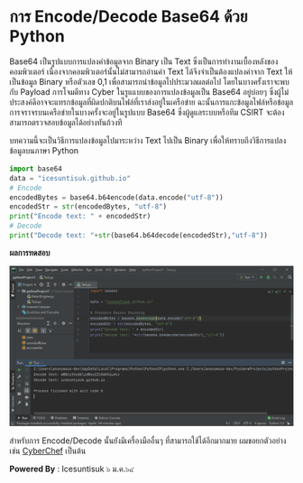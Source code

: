# การ Encode/Decode Base64 ด้วย Python

Base64 เป็นรูปแบบการแปลงค่าข้อมูลจาก Binary เป็น Text ซึ่งเป็นการทำงานเบื้องหลังของคอมพิวเตอร์ เนื่องจากคอมพิวเตอร์นั้นไม่สามารถอ่านค่า Text ได้จึงจำเป็นต้องแปลงค่าจาก Text ให้เป็นข้อมูล Binary หรือตัวเลข 0,1 เพื่อสามารถนำข้อมูลไปประมวลผลต่อไป โดยในบางครั้งเราจะพบกับ Payload การโจมตีทาง Cyber ในรูแแบบของการแปลงข้อมูลเป็น Base64 อยู่บ่อยๆ ซึ่งผู้ไม่ประสงค์ดีอาจจะแทรกข้อมูลที่ผิดปกติบนไฟล์ที่เราส่งอยู่ในเครือข่าย ฉะนั้นการแกะข้อมูลไฟล์หรือข้อมูลการจราจรบนเครือข่ายในบางครั้งจะอยู่ในรูปแบบ Base64 ซึ่งผู้ดูแลระบบหรือทีม CSIRT จะต้องสามารถตรวจสอบข้อมูลได้อย่างทันถ้วงที

บทความนี้จะเป็นวิธีการแปลงข้อมูลไปมาระหว่าง Text ไปเป็น Binary เพื่อให้ทราบถึงวิธีการแปลงข้อมูลบนภาษา Python 

``` python
import base64
data = "icesuntisuk.github.io"
# Encode
encodedBytes = base64.b64encode(data.encode("utf-8"))
encodedStr = str(encodedBytes, "utf-8")
print("Encode text: " + encodedStr)
# Decode
print("Decode text: "+str(base64.b64decode(encodedStr),"utf-8"))
```

**ผลการทดสอบ**

![](/KB/img/base64.png)

สำหรับการ Encode/Decode นั้นยังมีเครื่องมืออื่นๆ ที่สามารถใช้ได้อีกมากมาย ผมขอยกตัวอย่างเช่น [CyberChef](https://gchq.github.io/CyberChef/) เป็นต้น


**Powered By** : 
Icesuntisuk 
๖ ม.ค.๖๔